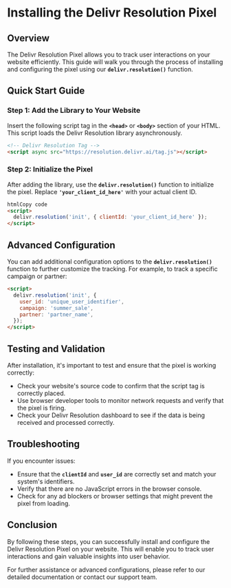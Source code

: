 # Installing the Delivr Resolution Pixel

## **Overview**

The Delivr Resolution Pixel allows you to track user interactions on your website efficiently. This guide will walk you through the process of installing and configuring the pixel using our **`delivr.resolution()`** function.

## **Quick Start Guide**

### **Step 1: Add the Library to Your Website**

Insert the following script tag in the **`<head>`** or **`<body>`** section of your HTML. This script loads the Delivr Resolution library asynchronously.

```html
<!-- Delivr Resolution Tag -->
<script async src="https://resolution.delivr.ai/tag.js"></script>
```

### **Step 2: Initialize the Pixel**

After adding the library, use the **`delivr.resolution()`** function to initialize the pixel. Replace **`'your_client_id_here'`** with your actual client ID.

```html
htmlCopy code
<script>
  delivr.resolution('init', { clientId: 'your_client_id_here' });
</script>
```

## **Advanced Configuration**

You can add additional configuration options to the **`delivr.resolution()`** function to further customize the tracking. For example, to track a specific campaign or partner:

```html
<script>
  delivr.resolution('init', {
    user_id: 'unique_user_identifier',
    campaign: 'summer_sale',
    partner: 'partner_name',
  });
</script>
```

## **Testing and Validation**

After installation, it's important to test and ensure that the pixel is working correctly:

- Check your website's source code to confirm that the script tag is correctly placed.
- Use browser developer tools to monitor network requests and verify that the pixel is firing.
- Check your Delivr Resolution dashboard to see if the data is being received and processed correctly.

## **Troubleshooting**

If you encounter issues:

- Ensure that the **`clientId`** and **`user_id`** are correctly set and match your system's identifiers.
- Verify that there are no JavaScript errors in the browser console.
- Check for any ad blockers or browser settings that might prevent the pixel from loading.

## **Conclusion**

By following these steps, you can successfully install and configure the Delivr Resolution Pixel on your website. This will enable you to track user interactions and gain valuable insights into user behavior.

For further assistance or advanced configurations, please refer to our detailed documentation or contact our support team.
